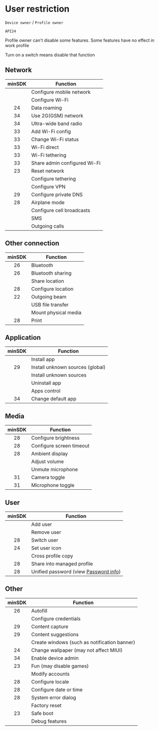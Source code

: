 # User restriction

`Device owner` / `Profile owner`

`API24`

Profile owner can't disable some features. Some features have no effect in work profile

Turn on a switch means disable that function

## Network

| minSDK | Function                     |
|:------:|------------------------------|
|        | Configure mobile network     |
|        | Configure Wi-Fi              |
|   24   | Data roaming                 |
|   34   | Use 2G(GSM) network          |
|   34   | Ultra-wide band radio        |
|   33   | Add Wi-Fi config             |
|   33   | Change Wi-Fi status          |
|   33   | Wi-Fi direct                 |
|   33   | Wi-Fi tethering              |
|   33   | Share admin configured Wi-Fi |
|   23   | Reset network                |
|        | Configure tethering          |
|        | Configure VPN                |
|   29   | Configure private DNS        |
|   28   | Airplane mode                |
|        | Configure cell broadcasts    |
|        | SMS                          |
|        | Outgoing calls               |

## Other connection

| minSDK | Function             |
|:------:|----------------------|
|   26   | Bluetooth            |
|   26   | Bluetooth sharing    |
|        | Share location       |
|   28   | Configure location   |
|   22   | Outgoing beam        |
|        | USB file transfer    |
|        | Mount physical media |
|   28   | Print                |

## Application

| minSDK | Function                         |
|:------:|----------------------------------|
|        | Install app                      |
|   29   | Install unknown sources (global) |
|        | Install unknown sources          |
|        | Uninstall app                    |
|        | Apps control                     |
|   34   | Change default app               |

## Media

| minSDK | Function                 |
|:------:|--------------------------|
|   28   | Configure brightness     |
|   28   | Configure screen timeout |
|   28   | Ambient display          |
|        | Adjust volume            |
|        | Unmute microphone        |
|   31   | Camera toggle            |
|   31   | Microphone toggle        |

## User

| minSDK | Function                                                        |
|:------:|-----------------------------------------------------------------|
|        | Add user                                                        |
|        | Remove user                                                     |
|   28   | Switch user                                                     |
|   24   | Set user icon                                                   |
|        | Cross profile copy                                              |
|   28   | Share into managed profile                                      |
|   28   | Unified password (view [Password info](Password#Password-Info)) |

## Other

| minSDK | Function                                     |
|:------:|----------------------------------------------|
|   26   | Autofill                                     |
|        | Configure credentials                        |
|   29   | Content capture                              |
|   29   | Content suggestions                          |
|        | Create windows (such as notification banner) |
|   24   | Change wallpaper (may not affect MIUI)       |
|   34   | Enable device admin                          |
|   23   | Fun (may disable games)                      |
|        | Modify accounts                              |
|   28   | Configure locale                             |
|   28   | Configure date or time                       |
|   28   | System error dialog                          |
|        | Factory reset                                |
|   23   | Safe boot                                    |
|        | Debug features                               |

